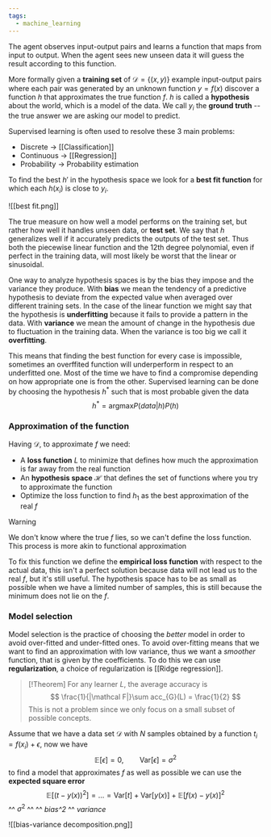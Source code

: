 ```yaml
---
tags:
  - machine_learning
---
```

The agent observes input-output pairs and learns a function that maps from input to output. When the agent sees new unseen data it will guess the result according to this function.

More formally given a **training set** of $\mathcal{D} = \{ (x, y) \}$ example input-output pairs where each pair was generated by an unknown function $y = f(x)$ discover a function $h$ that approximates the true function $f$. 
$h$ is called a **hypothesis** about the world, which is a model of the data. We call $y_{i}$ the **ground truth** -- the true answer we are asking our model to predict.

Supervised learning is often used to resolve these 3 main problems:
- Discrete $\to$ [[Classification]]
- Continuous $\to$ [[Regression]]
- Probability $\to$ Probability estimation

To find the best $h'$ in the hypothesis space we look for a **best fit function** for which each $h(x_{i})$ is close to $y_{i}$.

![[best fit.png]]

The true measure on how well a model performs on the training set, but rather how well it handles unseen data, or **test set**. We say that $h$ generalizes well if it accurately predicts the outputs of the test set. Thus both the piecewise linear function and the 12th degree polynomial, even if perfect in the training data, will  most likely be worst that the linear or sinusoidal.

One way to analyze hypothesis spaces is by the bias they impose and the variance they produce. 
With **bias** we mean the tendency of a predictive hypothesis to deviate from the expected value when averaged over different training sets. In the case of the linear function we might say that the hypothesis is **underfitting** because it fails to provide a pattern in the data.
With **variance** we mean the amount of change in the hypothesis due to fluctuation in the training data. When the variance is too big we call it **overfitting**.

This means that finding the best function for every case is impossible, sometimes an overffited function will underperform in respect to an underfitted one. Most of the time we have to find a compromise depending on  how appropriate one is from the other. Supervised learning can be done by choosing the hypothesis $h^{*}$ such that is most probable given the data 
$$
h^{*} = \text{argmax}P(data|h)P(h)
$$
### Approximation of the function 

Having $\mathcal D$, to approximate $f$ we need:
- A **loss function** $L$ to minimize that defines how much the approximation is far away from the real function
- An **hypothesis space** $\mathcal H$ that defines the set of functions where you try to approximate the function
- Optimize the loss function to find $h_{1}$ as the best approximation of the real $f$

>[!warning]
>We don't know where the true $f$ lies, so we can't define the loss function. This process is more akin to functional approximation

To fix this function we define the **empirical loss function** with respect to the actual data, this isn't a perfect solution because data will not lead us to the real $f$, but it's still useful. The hypothesis space has to be as small as possible when we have a limited number of samples, this is still because the minimum does not lie on the $f$.
### Model selection

Model selection is the practice of choosing the *better* model in order to avoid over-fitted and under-fitted ones. To avoid over-fitting means that we want to find an approximation with low variance, thus we want a *smoother* function, that is given by the coefficients. To do this we can use **regularization**, a choice of regularization is [[Ridge regression]].

>[!Theorem]
>For any learner $L$, the average accuracy is
>$$
> \frac{1}{|\mathcal F|}\sum acc_{G}(L) = \frac{1}{2}
>$$
>This is not a problem since we only focus on a small subset of possible concepts.

Assume that we have a data set $\mathcal D$ with $N$ samples obtained by a function $t_{i} = f(x_{i}) + \epsilon$, now we have
$$
\mathbb  E[\epsilon] = 0, \qquad \text{Var}[\epsilon] = \sigma^{2}
$$
to find a model that approximates $f$ as well as possible we can use the **expected square error**
$$
\mathbb E[(t - y(x))^{2}] = \dots =\text{Var}[t] + \text{Var}[y(x)] + \mathbb E[f(x) - y(x)]^{2}
$$
										^^   $\sigma^{2}$                  ^^                          ^^ *bias^2*
								                       ^^ *variance*

![[bias-variance decomposition.png]]


